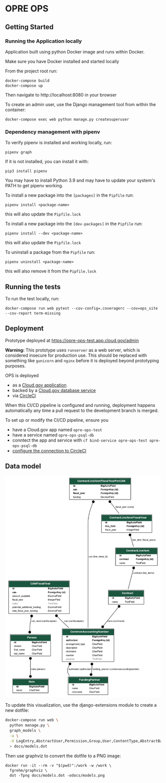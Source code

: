 # OPRE OPS

## Getting Started

### Running the Application locally

Application built using python Docker image and runs within Docker.

Make sure you have Docker installed and started locally

From the project root run:

```
docker-compose build
docker-compose up
```

Then navigate to http://localhost:8080 in your browser

To create an admin user, use the Django management tool from within the container:

```
docker-compose exec web python manage.py createsuperuser
```

### Dependency management with pipenv

To verify pipenv is installed and working locally, run:
```
pipenv graph
```

If it is not installed, you can install it with:
```
pip3 install pipenv
```
You may have to install Python 3.9 and may have to update your system's PATH to get pipenv working.

To install a new package into the `[packages]` in the `Pipfile` run:
```
pipenv install <package-name>
```

this will also update the `Pipfile.lock`

To install a new package into the `[dev-packages]` in the `Pipfile` run:
```
pipenv install --dev <package-name>
```

this will also update the `Pipfile.lock`

To uninstall a package from the `Pipfile` run:
```
pipenv uninstall <package-name>
```

this will also remove it from the `Pipfile.lock`

## Running the tests

To run the test locally, run:
```
docker-compose run web pytest --cov-config=.coveragerc --cov=ops_site --cov-report term-missing
```
## Deployment

Prototype deployed at https://opre-ops-test.app.cloud.gov/admin

**Warning:** This prototype uses `runserver` as a web server, which is considered insecure
for production use. This should be replaced with something like `gunicorn` and
`nginx` before it is deployed beyond prototyping purposes.

OPS is deployed
* as a [Cloud.gov application](https://dashboard.fr.cloud.gov/applications)
* backed by a [Cloud.gov database service](https://dashboard.fr.cloud.gov/services)
* via [CircleCI](https://app.circleci.com/pipelines/github/HHS/OPRE-OPS)

When this CI/CD pipeline is configured and running, deployment happens automatically any time a pull request to the development branch is merged.

To set up or modify the CI/CD pipeline, ensure you
* have a Cloud.gov app named `opre-ops-test`
* have a service named `opre-ops-psql-db`
* conntect the app and service with `cf bind-service opre-ops-test opre-ops-psql-db`
* [configure the connection to CircleCI](https://github.com/HHS/OPRE-OPS/blob/main/docs/recipes/setup_circleci.md)

## Data model

![OPRE prototype data model](docs/models.png)

To update this visualization, use the django-extensions module to create a new
dotfile:

```sh
docker-compose run web \
  python manage.py \
  graph_models \
  -a \
  -X LogEntry,AbstractUser,Permission,Group,User,ContentType,AbstractBaseSession,Session \
  > docs/models.dot
```

Then use graphviz to convert the dotfile to a PNG image:

```
docker run -it --rm -v "$(pwd)":/work -w /work \
  fgrehm/graphviz \
  dot -Tpng docs/models.dot -odocs/models.png
```